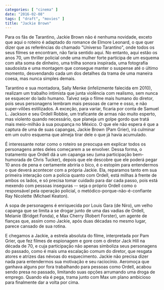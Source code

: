 ```yaml
---
categories: [ "cinema" ]
date: "2016-02-08"
tags: [ "draft", "movies" ]
title: "Jackie Brown"
---
```

Para os fãs de Tarantino, Jackie Brown não é nenhuma novidade, exceto que aqui o roteiro é adaptado do romance de Elmore Leonard, o que quer dizer que as referências do chamado "Universo Tarantino", onde todos os seus filmes se encontram, não faria sentido aqui. No entanto, aqui estão os anos 70, um thriller policial onde uma mulher forte participa de um esquema com alta soma de dinheiro, uma trilha sonora inspirada, uma fotografia saudosista e uma montagem que consegue manter o suspense até o último momento, desvendando cada um dos detalhes da trama de uma maneira coesa, mas nunca simples demais.

Tarantino e sua montadora, Sally Menke (infelizmente falecida em 2010), realizam um trabalho intimista que junta violência com realismo, sem nunca se esquecer do lado humano. Talvez seja o filme mais humano do diretor, pois seus personagens lembram mais pessoas de carne e osso, e não super-vilões estilizados. A exceção, para variar, ficaria por conta de Samuel L. Jackson e seu Ordell Robbie, um traficante de armas não muito esperto, mas violento quando necessário, que planeja um golpe gordo que tratá mais meio-milhão à sua poupança no México. O que ele não espera é que a captura de uma de suas capangas, Jackie Brown (Pam Grier), irá culminar em um outro esquema que almeja tirar dele o que já havia acumulado.

É interessante notar como o roteiro se preocupa em explicar todos os personagens antes deles começarem a se envolver. Dessa forma, o tratamento que Ordell dá a um capanga seu (uma participação bem-humorada de Chris Tucker), depois que ele descobre que ele poderá pegar 10 anos de pena e certamente abriria o bico, é o estopim para entendermos o que deverá acontecer com a própria Jackie. Ela, reparamos tanto em sua primeira interação com a polícia quanto com Ordell, está milhas à frente de ambos os lados, e só precisa tomar cuidado para dar cada passo, pois está mexendo com pessoas inseguras -- seja o próprio Ordell como o responsável pela operação policial, o metódico-porque-não-é-confiante Ray Nicolette (Michael Keaton).

A sopa de personagens é enriquecida por Louis Gara (de Niro), um velho capanga que se limita a se drogar junto de uma das vadias de Ordell, Melanie (Bridget Fonda), e Max Cherry (Robert Forster), um agente de fianças que, assim como Jackie, após duas décadas no mesmo lugar, parece cansado de sua rotina.

E chegamos a Jackie, a estrela absoluta do filme, interpretada por Pam Grier, que fez filmes de espionagem e gore com o diretor Jack Hill na década de 70, e cuja participação não apenas simboliza seus personagens do passado, como é mais uma escalação comum do diretor, que resgata atores e atrizes das névoas do esquecimento. Jackie não precisa dizer nada para entendermos sua motivação e seu raciocínio. Aeromoça que ganhava alguns por fora trabalhando para pessoas como Ordell, acabou sendo presa no passado, limitando suas opções arrumando uma droga de emprego. Quando ela é pega, trama junto com Max um plano ambicioso para finalmente dar a volta por cima.
